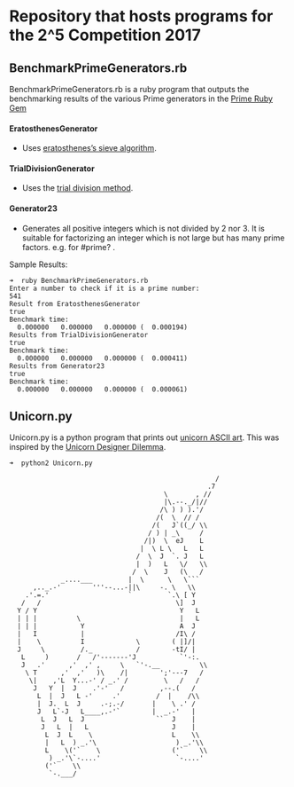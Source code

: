 # Repository that hosts programs for the 2^5 Competition 2017

## BenchmarkPrimeGenerators.rb
BenchmarkPrimeGenerators.rb is a ruby program that outputs the benchmarking results of the various Prime generators in the [Prime Ruby Gem](https://ruby-doc.org/stdlib-1.9.3/libdoc/prime/rdoc/Prime.html)

#### EratosthenesGenerator
* Uses [eratosthenes’s sieve algorithm](https://en.wikipedia.org/wiki/Sieve_of_Eratosthenes).

#### TrialDivisionGenerator
* Uses the [trial division method](https://en.wikipedia.org/wiki/Trial_division).

#### Generator23
* Generates all positive integers which is not divided by 2 nor 3.  It is suitable for factorizing an integer which is not large but has many prime factors. e.g. for #prime? .

Sample Results:
```
➜  ruby BenchmarkPrimeGenerators.rb
Enter a number to check if it is a prime number:
541
Result from EratosthenesGenerator
true
Benchmark time:
  0.000000   0.000000   0.000000 (  0.000194)
Results from TrialDivisionGenerator
true
Benchmark time:
  0.000000   0.000000   0.000000 (  0.000411)
Results from Generator23
true
Benchmark time:
  0.000000   0.000000   0.000000 (  0.000061)
```

## Unicorn.py
Unicorn.py is a python program that prints out [unicorn ASCII art](http://www.ascii-art.de/ascii/uvw/unicorn.txt). This was inspired by the [Unicorn Designer Dilemma](http://www.usabilitycounts.com/2013/07/24/unicorn-designer-dilemma-avoid/).

```
➜  python2 Unicorn.py

                                                    /
                                                  .7
                                       \       , //
                                       |\.--._/|//
                                      /\ ) ) ).'/
                                     /(  \  // /
                                    /(   J`((_/ \\
                                   / ) | _\     /
                                  /|)  \  eJ    L
                                 |  \ L \   L   L
                                /  \  J  `. J   L
                                |  )   L   \/   \\
                               /  \    J   (\   /
             _....___         |  \      \   \```
      ,.._.-'        '''--...-||\     -. \   \\
    .'.=.'                    `         `.\ [ Y
   /   /                                  \]  J
  Y / Y                                    Y   L
  | | |          \                         |   L
  | | |           Y                        A  J
  |   I           |                       /I\ /
  |    \          I             \        ( |]/|
  J     \         /._           /        -tI/ |
   L     )       /   /'-------'J           `'-:.
   J   .'      ,'  ,' ,     \   `'-.__          \\
    \ T      ,'  ,'   )\    /|        ';'---7   /
     \|    ,'L  Y...-' / _.' /         \   /   /
      J   Y  |  J    .'-'   /         ,--.(   /
       L  |  J   L -'     .'         /  |    /\\
       |  J.  L  J     .-;.-/       |    \ .' /
       J   L`-J   L____,.-'`        |  _.-'   |
        L  J   L  J                  ``  J    |
        J   L  |   L                     J    |
         L  J  L    \                    L    \\
         |   L  ) _.'\                    ) _.'\\
         L    \('`    \                  ('`    \\
          ) _.'\`-....'                   `-....'
         ('`    \\
          `-.___/
          
```
